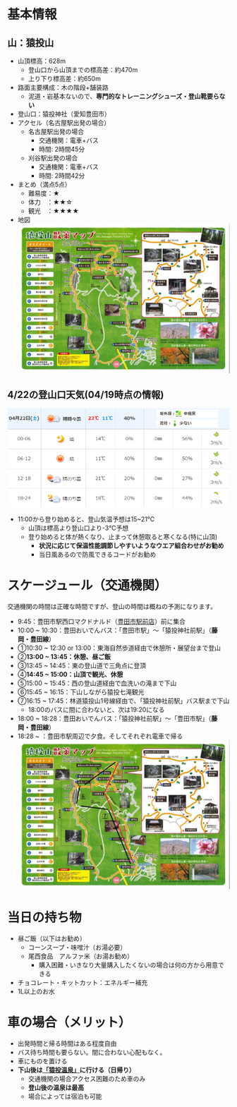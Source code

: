 # 基本情報
## 山：猿投山
- 山頂標高：628m
    - 登山口から山頂までの標高差：約470m
    - 上り下り標高差：約650m
- 路面主要構成：木の階段+舗装路
    - 泥道・岩基本ないので、**専門的なトレーニングシューズ・登山靴要らない**
- 登山口：猿投神社（愛知豊田市）
- アクセル（名古屋駅出発の場合）
    - 名古屋駅出発の場合
        - 交通機関：電車+バス
        - 時間: 2時間45分
    - 刈谷駅出発の場合
        - 交通機関：電車+バス
        - 時間: 2時間42分
- まとめ（満点5点）
    - 難易度：★
    - 体力　：★★☆
    - 観光　：★★★★
- 地図
![](pic/mountain_map.jpg)
## 4/22の登山口天気(04/19時点の情報)
![](pic/0422_weather.png)
- 11:00から登り始めると、登山気温予想は15~21℃
    - 山頂は標高より登山口より-3℃予想
    - 登り始めると体が熱くなり、止まって休憩取ると寒くなる(特に山頂)
        - **状況に応じて保温性能調節しやすいようなウエア組合わせがお勧め**
        - 当日風あるので防風できるコードがお勧め

# スケージュール（交通機関）
交通機関の時間は正確な時間ですが、登山の時間は概ねの予測になります。
- 9:45：豊田市駅西口マクドナルド（[豊田市駅前店](https://map.mcdonalds.co.jp/map/23037)）前に集合
- 10:00 ~ 10:30：豊田おいでんバス：「豊田市駅」～「猿投神社前駅」（**藤岡・豊田線**）
- ①10:30 ~ 12:30 or 13:00：東海自然歩道経由で休憩所・展望台まで登山
- ②**13:00 ~ 13:45：休憩、昼ご飯**
- ③13:45 ~ 14:45：東の登山道で三角点に登頂
- ④**14:45 ~ 15:00：山頂で観光、休憩**
- ⑤15:00 ~ 15:45：西の登山道経由で血洗いの滝まで下山
- ⑥15:45 ~ 16:15：下山しながら猿投七滝観光
- ⑦16:15 ~ 17:45：林道猿投山1号線経由で、「猿投神社前駅」バス駅まで下山
    - 18:00のバスに間に合わないと、次は19:20になる
- 18:00 ~ 18:28：豊田おいでんバス：「猿投神社前駅」～「豊田市駅」（**藤岡・豊田線**）
- 18:28 ~ ：豊田市駅周辺で夕食。そしてそれぞれ電車で帰る
![](pic/mountain_roadmap.jpg)

# 当日の持ち物
- 昼ご飯（以下はお勧め）
    - コーンスープ・味噌汁（お湯必要）
    - 尾西食品　アルファ米（お湯お勧め）
        - 購入困難・いきなり大量購入したくないの場合は何の方から用意できる
- チョコレート・キットカット：エネルギー補充
- 1L以上のお水


# 車の場合（メリット）
- 出発時間と帰る時間はある程度自由
- バス待ち時間も要らない。間に合わない心配もなく。
- 車にものを置ける
- **下山後は[「猿投温泉」](https://sanageonsen.p-castle.co.jp/kinsenyu/)に行ける（日帰り）**
    - 交通機関の場合アクセス困難のため車のみ
    - **登山後の温泉は最高**
    - 場合によっては宿泊も可能